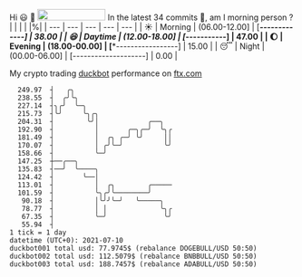 Hi :smiley: :wave: <img src="https://jojoee.jojoee.com/api/utcnow" width="120" height="20">
In the latest 34 commits :bug:, am I morning person ? 
| | | | |%|
| --- | --- | --- | --- | --- |
| :sunny: | Morning | (06.00-12.00] | [*******-------------] | 38.00 |
| :satisfied: | Daytime | (12.00-18.00] | [*********-----------] | 47.00 |
| :moon: | Evening | (18.00-00.00] | [***-----------------] | 15.00 |
| :sleeping: | Night | (00.00-06.00] | [--------------------] | 0.00 |

My crypto trading [duckbot](https://github.com/jojoee/duckbot) performance on [ftx.com](https://ftx.com/#a=13144711)
```
  249.97  ┤   ╭╮
  238.55  ┤  ╭╯╰╮
  227.14  ┤╮╭╯  ╰─╮
  215.73  ┤╰╯     ╰╮╭╮
  204.31  ┤        ╰╯│            ╭──╮
  192.90  ┤          │       ╭─╮╭─╯  ╰╮╭
  181.49  ┤          │  ╭╮ ╭─╯ ╰╯     ││
  170.07  ┤          │ ╭╯╰─╯          ╰╯
  158.66  ┤          ╰─╯
  147.25  ┼──╭──╮
  135.83  ┤──╯  ╰────╮
  124.42  ┤       ╰──│
  113.01  ┤          │  ╭╮        ╭─────
  101.59  ┤          ╰╮╭╯╰────────╯
   90.18  ┤          │╰╯╯╰─╯   ╰─────╮
   78.77  ┤          │ │             ╰╮╭
   67.35  ┤          ╰─╯              ╰╯
   55.94  ┤
1 tick = 1 day
datetime (UTC+0): 2021-07-10
duckbot001 total usd: 77.9745$ (rebalance DOGEBULL/USD 50:50)
duckbot002 total usd: 112.5079$ (rebalance BNBBULL/USD 50:50)
duckbot003 total usd: 188.7457$ (rebalance ADABULL/USD 50:50)
```

